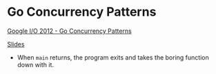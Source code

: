 # Go Concurrency Patterns

[Google I/O 2012 - Go Concurrency Patterns](https://www.youtube.com/watch?v=f6kdp27TYZs)

[Slides](https://go.dev/talks/2012/concurrency.slide)

- When `main` returns, the program exits and takes the boring function down with it.